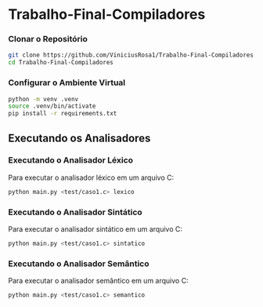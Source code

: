 
# Trabalho-Final-Compiladores

### Clonar o Repositório

```bash
git clone https://github.com/ViniciusRosa1/Trabalho-Final-Compiladores.git
cd Trabalho-Final-Compiladores
```

### Configurar o Ambiente Virtual

```bash
python -m venv .venv
source .venv/bin/activate
pip install -r requirements.txt
```

## Executando os Analisadores

### Executando o Analisador Léxico

Para executar o analisador léxico em um arquivo C:

```bash
python main.py <test/caso1.c> lexico
```

### Executando o Analisador Sintático

Para executar o analisador sintático em um arquivo C:

```bash
python main.py <test/caso1.c> sintatico
```

### Executando o Analisador Semântico

Para executar o analisador semântico em um arquivo C:

```bash
python main.py <test/caso1.c> semantico
```
